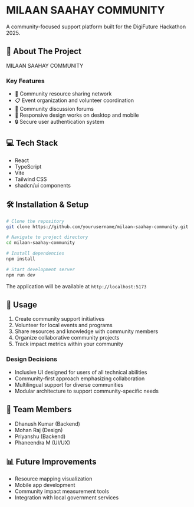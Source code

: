 # MILAAN SAAHAY COMMUNITY

A community-focused support platform built for the DigiFuture Hackathon 2025.

## 🚀 About The Project

MILAAN SAAHAY COMMUNITY 

### Key Features

- 🤝 Community resource sharing network
- 📋 Event organization and volunteer coordination
- 💬 Community discussion forums
- 📱 Responsive design works on desktop and mobile
- 🔒 Secure user authentication system

## 💻 Tech Stack

- React
- TypeScript
- Vite
- Tailwind CSS
- shadcn/ui components

## 🛠️ Installation & Setup

```bash
# Clone the repository
git clone https://github.com/yourusername/milaan-saahay-community.git

# Navigate to project directory
cd milaan-saahay-community

# Install dependencies
npm install

# Start development server
npm run dev
```

The application will be available at `http://localhost:5173`

## 📝 Usage

1. Create community support initiatives
2. Volunteer for local events and programs
3. Share resources and knowledge with community members
4. Organize collaborative community projects
5. Track impact metrics within your community


### Design Decisions

- Inclusive UI designed for users of all technical abilities
- Community-first approach emphasizing collaboration
- Multilingual support for diverse communities
- Modular architecture to support community-specific needs

## 🤝 Team Members

- Dhanush Kumar (Backend)
- Mohan Raj (Design)
- Priyanshu (Backend)
- Phaneendra M (UI/UX)

## 📊 Future Improvements

- Resource mapping visualization
- Mobile app development
- Community impact measurement tools
- Integration with local government services


